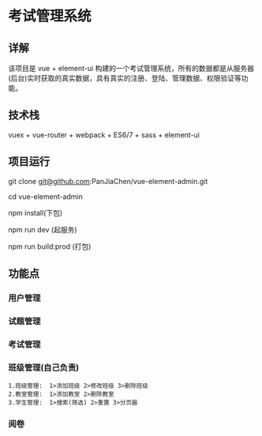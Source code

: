 # 考试管理系统

## 详解

该项目是 vue + element-ui 构建的一个考试管理系统，所有的数据都是从服务器(后台)实时获取的真实数据，具有真实的注册、登陆、管理数据、权限验证等功能。

## 技术栈

vuex + vue-router + webpack + ES6/7 + sass + element-ui

## 项目运行

git clone git@github.com:PanJiaChen/vue-element-admin.git

cd vue-element-admin

npm install(下包)

npm run dev (起服务)

npm run build:prod (打包)

## 功能点

### 用户管理

### 试题管理

### 考试管理

### 班级管理(自己负责)
    1.班级管理:  1>添加班级 2>修改班级 3>删除班级
    2.教室管理:  1>添加教室 2>删除教室
    3.学生管理:  1>搜索(筛选) 2>重置 3>分页器
    
### 阅卷
